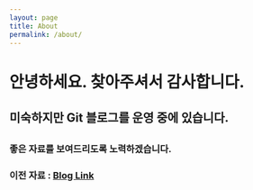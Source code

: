```yaml
---
layout: page
title: About
permalink: /about/
---
```


<h1>안녕하세요. 찾아주셔서 감사합니다.</h1>  
<h2>미숙하지만 Git 블로그를 운영 중에 있습니다.<h2>  
<h3>좋은 자료를 보여드리도록 노력하겠습니다.<h3>  

이전 자료 : [Blog Link](https://blog.naver.com/rkdfoals/)


